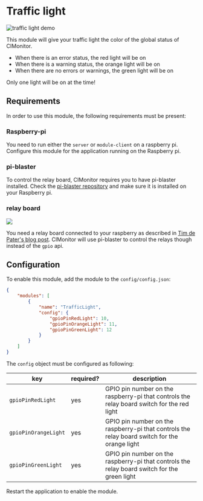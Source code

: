 # Traffic light

![traffic light demo](../img/traffic-light.gif)

This module will give your traffic light the color of the global status of CIMonitor.

- When there is an error status, the red light will be on
- When there is a warning status, the orange light will be on
- When there are no errors or warnings, the green light will be on

Only one light will be on at the time!

## Requirements

In order to use this module, the following requirements must be present:

### Raspberry-pi

You need to run either the `server` or `module-client` on a raspberry pi. Configure this module
for the application running on the Raspberry pi.

### pi-blaster

To control the relay board, CIMonitor requires you to have pi-blaster installed.
Check the [pi-blaster repository](https://github.com/sarfata/pi-blaster) and make sure it is
installed on your Raspberry pi.

### relay board

![](https://www.trafex.nl/wp-content/uploads/2014/08/2014-08-22-13.29.36.jpg)

You need a relay board connected to your raspberry as described in
[Tim de Pater's blog post](https://www.trafex.nl/2014/08/25/connect-a-relay-board-to-your-raspberry-pi/).
CIMonitor will use pi-blaster to control the relays though instead of the `gpio` api.

## Configuration

To enable this module, add the module to the `config/config.json`:

```json
{
    "modules": [
        {
            "name": "TrafficLight",
            "config": {
                "gpioPinRedLight": 10,
                "gpioPinOrangeLight": 11,
                "gpioPinGreenLight": 12
            }
        }
    ]
}
```

The `config` object must be configured as following:

| key                  | required? | description                                                                                   |
| -------------------- | --------- | --------------------------------------------------------------------------------------------- |
| `gpioPinRedLight`    | yes       | GPIO pin number on the raspberry-pi that controls the relay board switch for the red light    |
| `gpioPinOrangeLight` | yes       | GPIO pin number on the raspberry-pi that controls the relay board switch for the orange light |
| `gpioPinGreenLight`  | yes       | GPIO pin number on the raspberry-pi that controls the relay board switch for the green light  |

Restart the application to enable the module.
